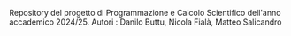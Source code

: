 Repository del progetto di Programmazione e Calcolo Scientifico dell'anno accademico 2024/25. 
Autori : Danilo Buttu, Nicola Fialà, Matteo Salicandro
